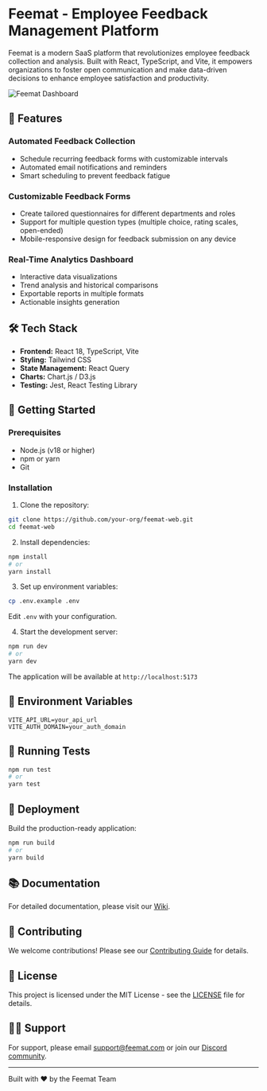 # Feemat - Employee Feedback Management Platform

Feemat is a modern SaaS platform that revolutionizes employee feedback collection and analysis. Built with React, TypeScript, and Vite, it empowers organizations to foster open communication and make data-driven decisions to enhance employee satisfaction and productivity.

![Feemat Dashboard](path/to/dashboard-screenshot.png)

## 🚀 Features

### Automated Feedback Collection

- Schedule recurring feedback forms with customizable intervals
- Automated email notifications and reminders
- Smart scheduling to prevent feedback fatigue

### Customizable Feedback Forms

- Create tailored questionnaires for different departments and roles
- Support for multiple question types (multiple choice, rating scales, open-ended)
- Mobile-responsive design for feedback submission on any device

### Real-Time Analytics Dashboard

- Interactive data visualizations
- Trend analysis and historical comparisons
- Exportable reports in multiple formats
- Actionable insights generation

## 🛠️ Tech Stack

- **Frontend:** React 18, TypeScript, Vite
- **Styling:** Tailwind CSS
- **State Management:** React Query
- **Charts:** Chart.js / D3.js
- **Testing:** Jest, React Testing Library

## 🚦 Getting Started

### Prerequisites

- Node.js (v18 or higher)
- npm or yarn
- Git

### Installation

1. Clone the repository:

```bash
git clone https://github.com/your-org/feemat-web.git
cd feemat-web
```

2. Install dependencies:

```bash
npm install
# or
yarn install
```

3. Set up environment variables:

```bash
cp .env.example .env
```

Edit `.env` with your configuration.

4. Start the development server:

```bash
npm run dev
# or
yarn dev
```

The application will be available at `http://localhost:5173`

## 📝 Environment Variables

```env
VITE_API_URL=your_api_url
VITE_AUTH_DOMAIN=your_auth_domain
```

## 🧪 Running Tests

```bash
npm run test
# or
yarn test
```

## 🚀 Deployment

Build the production-ready application:

```bash
npm run build
# or
yarn build
```

## 📚 Documentation

For detailed documentation, please visit our [Wiki](link-to-wiki).

## 🤝 Contributing

We welcome contributions! Please see our [Contributing Guide](CONTRIBUTING.md) for details.

## 📄 License

This project is licensed under the MIT License - see the [LICENSE](LICENSE) file for details.

## 🙋‍♂️ Support

For support, please email support@feemat.com or join our [Discord community](link-to-discord).

---

Built with ❤️ by the Feemat Team
